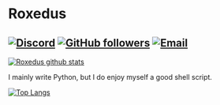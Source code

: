# Roxedus

[![Discord](https://img.shields.io/discord/503247072557006860?color=%234518f5&label=Discord&logo=discord&logoColor=%23403d3d&style=for-the-badge)](https://discord.gg/EujuJwG)
[![GitHub followers](https://img.shields.io/github/followers/Roxedus?color=%234518f5&logo=github&logoColor=%23403d3d&style=for-the-badge)](https://github.com/users/follow?target=Roxedus)
[![Email](https://img.shields.io/badge/Email-me%40roxedus.dev-234518f?color=%234518f5&logo=gmail&logoColor=%23403d3d&style=for-the-badge)](mailto:me@roxedus.dev)
---

[![Roxedus github stats](https://github-readme-stats.vercel.app/api?username=roxedus&show_icons=true&theme=radical)](https://github.com/roxedus)

I mainly write Python, but I do enjoy myself a good shell script.

[![Top Langs](https://github-readme-stats.vercel.app/api/top-langs/?username=roxedus&theme=radical)](https://github.com/anuraghazra/github-readme-stats)
